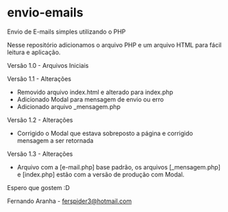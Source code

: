 # envio-emails
Envio de E-mails simples utilizando o PHP

Nesse repositório adicionamos o arquivo PHP e um arquivo HTML para fácil leitura e aplicação.

Versão 1.0 - Arquivos Iniciais

Versão 1.1 - Alterações
  - Removido arquivo index.html e alterado para index.php
  - Adicionado Modal para mensagem de envio ou erro
  - Adicionado arquivo _mensagem.php

Versão 1.2 - Alterações
  - Corrigido o Modal que estava sobreposto a página e corrigido mensagem a ser retornada

Versão 1.3 - Alterações
  - Arquivo com a [e-mail.php] base padrão, os arquivos [_mensagem.php] e [index.php] estão com a versão de produção com Modal.

Espero que gostem :D

Fernando Aranha - ferspider3@hotmail.com
